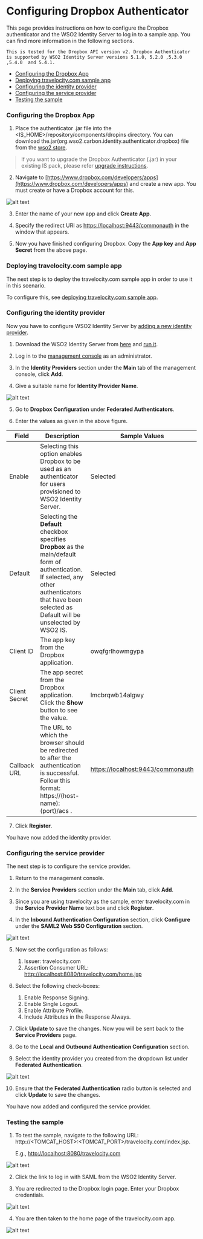 # Configuring Dropbox Authenticator

This page provides instructions on how to configure the Dropbox authenticator and the WSO2 Identity Server to log in to a sample app. You can find more information in the following sections.
 
 ````
 This is tested for the Dropbox API version v2. Dropbox Authenticator is supported by WSO2 Identity Server versions 5.1.0, 5.2.0 ,5.3.0 ,5.4.0  and 5.4.1. 
 ````
 
* [Configuring the Dropbox App](#configuring-the-dropbox-app)
* [Deploying travelocity.com sample app](#deploying-travelocitycom-sample-app)
* [Configuring the identity provider](#configuring-the-identity-provider)
* [Configuring the service provider](#configuring-the-service-provider)
* [Testing the sample](#testing-the-sample)

### Configuring the Dropbox App

1. Place the authenticator .jar file into the <IS_HOME>/repository/components/dropins directory. You can download the.jar(org.wso2.carbon.identity.authenticator.dropbox) file from the [wso2 store](https://store.wso2.com/store/assets/isconnector/details/1a055bda-04d2-467a-972f-31fcdbfd2a49).
 > If you want to upgrade the Dropbox Authenticator (.jar) in your existing IS pack, please refer [upgrade 
 instructions](https://docs.wso2.com/display/ISCONNECTORS/Upgrading+an+Authenticator).
 
2. Navigate to [https://www.dropbox.com/developers/apps](https://www.dropbox.com/developers/apps) and create a new app. You must create or have a Dropbox 
account for this.

![alt text](images/dropbox-1.png)

3. Enter the name of your new app and click **Create App**.

4. Specify the redirect URI as  [https://localhost:9443/commonauth](https://localhost:9443/commonauth)  in the window that appears.

5. Now you have finished configuring  Dropbox. Copy the **App key** and **App Secret** from the above page.

### Deploying travelocity.com sample app

The next step is to deploy the travelocity.com sample app in order to use it in this scenario.

To configure this, see [deploying travelocity.com sample app](https://docs.wso2.com/display/ISCONNECTORS/Deploying+the+Sample+App).

### Configuring the identity provider

Now you have to configure WSO2 Identity Server by [adding a new identity provider](https://docs.wso2.com/display/IS510/Configuring+an+Identity+Provider).

1. Download the WSO2 Identity Server from [here](https://wso2.com/identity-and-access-management) and [run it](https://docs.wso2.com/display/IS510/Running+the+Product).

2. Log in to the [management console](https://docs.wso2.com/display/IS510/Getting+Started+with+the+Management+Console) as an administrator.

3. In the **Identity Providers** section under the **Main** tab of the management console, click **Add**.

4. Give a suitable name for **Identity Provider Name**.

![alt text](images/dropbox-2.png)

5. Go to **Dropbox Configuration** under **Federated Authenticators**.

6. Enter the values as given in the above figure.

| Field| Description | Sample Values |
| ------------- |-------------| ---------------|
| Enable    | Selecting this option enables Dropbox to be used as an authenticator for users provisioned to WSO2 Identity Server. | Selected |
| Default    | Selecting the **Default** checkbox specifies **Dropbox** as the main/default form of authentication. If selected, any other authenticators that have been selected as Default will be unselected by WSO2 IS. | Selected |
| Client ID | The app key from the Dropbox application. | owqfgrlhowmgypa |
| Client Secret | The app secret from the Dropbox application. Click the **Show** button to see the value. |lmcbrqwb14algwy|
| Callback URL | The URL to which the browser should be redirected to after the authentication is successful. Follow this format: https://(host-name):(port)/acs . |[https://localhost:9443/commonauth](https://localhost:9443/commonauth) |

7. Click **Register**.

You have now added the identity provider.

### Configuring the service provider

The next step is to configure the service provider.

1. Return to the management console.

2. In the **Service Providers** section under the **Main** tab, click **Add**.

3. Since you are using travelocity as the sample, enter travelocity.com in the **Service Provider Name** text box and 
click **Register**.
 
4. In the **Inbound Authentication Configuration** section, click **Configure** under the **SAML2 Web SSO 
Configuration** 
section.

![alt text](images/dropbox-3.png)

5. Now set the configuration as follows:
    
    1. Issuer: travelocity.com
    2. Assertion Consumer URL: [http://localhost:8080/travelocity.com/home.jsp](http://localhost:8080/travelocity.com/home.jsp)
6. Select the following check-boxes:
    1. Enable Response Signing.
    2. Enable Single Logout.
    3. Enable Attribute Profile.
    4. Include Attributes in the Response Always.

7. Click **Update** to save the changes. Now you will be sent back to the **Service Providers** page.

8. Go to the **Local and Outbound Authentication Configuration** section.

9. Select the identity provider you created from the dropdown list under **Federated Authentication**.

![alt text](images/dropbox-4.png)

10. Ensure that the **Federated Authentication** radio button is selected and click **Update** to save the changes.
    
You have now added and configured the service provider.

### Testing the sample

1. To test the sample, navigate to the following URL: http://<TOMCAT_HOST>:<TOMCAT_PORT>/travelocity.com/index.jsp. 
    
    E.g., [http://localhost:8080/travelocity.com](http://localhost:8080/travelocity.com)

![alt text](images/dropbox-5.png)

2. Click the link to log in with SAML from the WSO2 Identity Server.

3. You are redirected to the Dropbox login page. Enter your Dropbox credentials.

![alt text](images/dropbox-6.png)

4. You are then taken to the home page of the travelocity.com app.

![alt text](images/dropbox-7.png)
